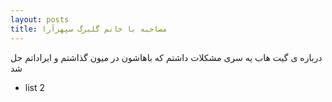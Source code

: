 ```yaml
---
layout: posts
title: مصاحبه با خانم گلبرگ سپهرآرا
---
```



درباره ی گیت هاب یه سری مشکلات داشتم که باهاشون در میون گذاشتم و ایراداتم حل شد
- list 2
